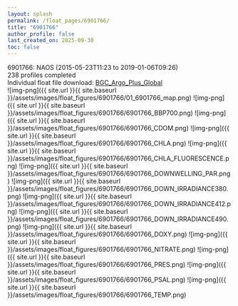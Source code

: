 ```yaml
---
layout: splash
permalink: /float_pages/6901766/
title: "6901766"
author_profile: false
last_created_on: 2025-09-30
toc: false
---
```

 
6901766: NAOS (2015-05-23T11:23 to 2019-01-06T09:26)\
238 profiles completed\
Individual float file download: [BGC_Argo_Plus_Global](https://ftp.soest.hawaii.edu/bgc_argo_plus/Individual_Floats/outliers_removed/6901766_Sprof_processed.nc)\
![img-png]({{ site.url }}{{ site.baseurl }}/assets/images/float_figures/6901766/01_6901766_map.png)
![img-png]({{ site.url }}{{ site.baseurl }}/assets/images/float_figures/6901766/6901766_BBP700.png)
![img-png]({{ site.url }}{{ site.baseurl }}/assets/images/float_figures/6901766/6901766_CDOM.png)
![img-png]({{ site.url }}{{ site.baseurl }}/assets/images/float_figures/6901766/6901766_CHLA.png)
![img-png]({{ site.url }}{{ site.baseurl }}/assets/images/float_figures/6901766/6901766_CHLA_FLUORESCENCE.png)
![img-png]({{ site.url }}{{ site.baseurl }}/assets/images/float_figures/6901766/6901766_DOWNWELLING_PAR.png)
![img-png]({{ site.url }}{{ site.baseurl }}/assets/images/float_figures/6901766/6901766_DOWN_IRRADIANCE380.png)
![img-png]({{ site.url }}{{ site.baseurl }}/assets/images/float_figures/6901766/6901766_DOWN_IRRADIANCE412.png)
![img-png]({{ site.url }}{{ site.baseurl }}/assets/images/float_figures/6901766/6901766_DOWN_IRRADIANCE490.png)
![img-png]({{ site.url }}{{ site.baseurl }}/assets/images/float_figures/6901766/6901766_DOXY.png)
![img-png]({{ site.url }}{{ site.baseurl }}/assets/images/float_figures/6901766/6901766_NITRATE.png)
![img-png]({{ site.url }}{{ site.baseurl }}/assets/images/float_figures/6901766/6901766_PRES.png)
![img-png]({{ site.url }}{{ site.baseurl }}/assets/images/float_figures/6901766/6901766_PSAL.png)
![img-png]({{ site.url }}{{ site.baseurl }}/assets/images/float_figures/6901766/6901766_TEMP.png)
